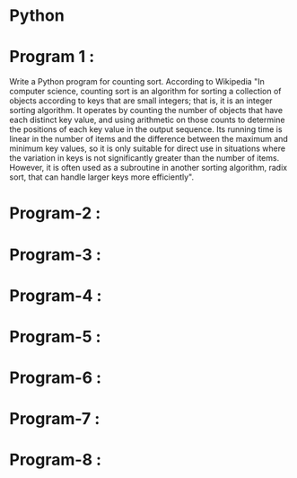 # Python 

# Program 1 :
Write a Python program for counting sort. 
According to Wikipedia "In computer science, counting sort is an algorithm for sorting a collection of objects according to keys that are small integers; that is, it is an integer sorting algorithm. It operates by counting the number of objects that have each distinct key value, and using arithmetic on those counts to determine the positions of each key value in the output sequence. Its running time is linear in the number of items and the difference between the maximum and minimum key values, so it is only suitable for direct use in situations where the variation in keys is not significantly greater than the number of items. However, it is often used as a subroutine in another sorting algorithm, radix sort, that can handle larger keys more efficiently".
# Program-2 : 

# Program-3 :

# Program-4 :

# Program-5 :

# Program-6 : 

# Program-7 :

# Program-8 :
